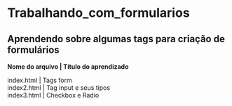 # Trabalhando_com_formularios
<h2>Aprendendo sobre algumas tags para criação de formulários</h2>

<strong>Nome do arquivo | Título do aprendizado</strong>

index.html | Tags form<br>
index2.html | Tag input e seus tipos<br>
index3.html | Checkbox e Radio
